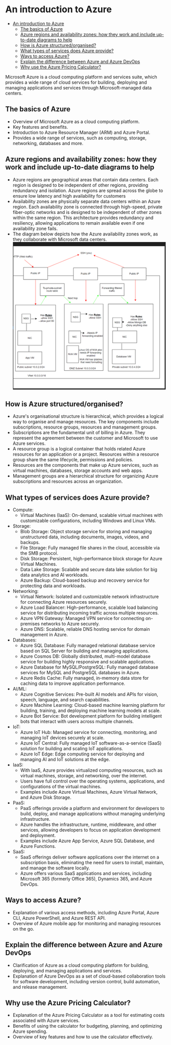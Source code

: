 # An introduction to Azure

- [An introduction to Azure](#an-introduction-to-azure)
  - [The basics of Azure](#the-basics-of-azure)
  - [Azure regions and availability zones: how they work and include up-to-date diagrams to help](#azure-regions-and-availability-zones-how-they-work-and-include-up-to-date-diagrams-to-help)
  - [How is Azure structured/organised?](#how-is-azure-structuredorganised)
  - [What types of services does Azure provide?](#what-types-of-services-does-azure-provide)
  - [Ways to access Azure?](#ways-to-access-azure)
  - [Explain the difference between Azure and Azure DevOps](#explain-the-difference-between-azure-and-azure-devops)
  - [Why use the Azure Pricing Calculator?](#why-use-the-azure-pricing-calculator)


Microsoft Azure is a cloud computing platform and services suite, which provides a wide range of cloud services for building, deploying and managing applications and services through Microsoft-managed data centers.

## The basics of Azure 
- Overview of Microsoft Azure as a cloud computing platform.
- Key features and benefits.
- Introduction to Azure Resource Manager (ARM) and Azure Portal.
- Provides a wide range of services, such as computing, storage, networking, databases and more.
## Azure regions and availability zones: how they work and include up-to-date diagrams to help 
- Azure regions are geographical areas that contain data centers. Each region is designed to be independent of other regions, providing redundancy and isolation. Azure regions are spread across the globe to ensure low latency and high availability for customers
-  Availability zones are physically separate data centers within an Azure region. Each availability zone is connected through high-speed, private fiber-optic networks and is designed to be independent of other zones within the same region. This architecture provides redundancy and resiliency, allowing applications to remain available even if one availability zone fails.
- The diagram below depicts how the Azure availability zones work, as they collaborate with Microsoft data centers.
![alt text](image.png)
## How is Azure structured/organised? 
- Azure's organisational structure is hierarchical, which provides a logical way to organise and manage resources. The key components include subscriptions, resource groups, resources and management groups.
- Subscriptions are the fundamental unit of billing in Azure. They represent the agreement between the customer and Microsoft to use Azure services.
- A resource group is a logical container that holds related Azure resources for an application or a project. Resources within a resource group share the same lifecycle, permissions and policies.
- Resources are the components that make up Azure services, such as virtual machines, databases, storage accounts and web apps.
- Management groups are a hierarchical structure for organizing Azure subscriptions and resources across an organization.
## What types of services does Azure provide? 
- Compute:
    - Virtual Machines (IaaS): On-demand, scalable virtual machines with customizable configurations,      including Windows and Linux VMs.
- Storage:
    - Blob Storage: Object storage service for storing and managing unstructured data, including documents, images, videos, and backups.
    - File Storage: Fully managed file shares in the cloud, accessible via the SMB protocol.
    - Disk Storage: Persistent, high-performance block storage for Azure Virtual Machines.
    - Data Lake Storage: Scalable and secure data lake solution for big data analytics and AI workloads.
    - Azure Backup: Cloud-based backup and recovery service for protecting data and workloads.
- Networking:
    - Virtual Network: Isolated and customizable network infrastructure for connecting Azure resources securely.
    - Azure Load Balancer: High-performance, scalable load balancing service for distributing incoming traffic across multiple resources.
    - Azure VPN Gateway: Managed VPN service for connecting on-premises networks to Azure securely.
    - Azure DNS: Scalable, reliable DNS hosting service for domain management in Azure.
- Databases:
    - Azure SQL Database: Fully managed relational database service based on SQL Server for building and managing applications.
    - Azure Cosmos DB: Globally distributed, multi-model database service for building highly responsive and scalable applications.
    - Azure Database for MySQL/PostgreSQL: Fully managed database services for MySQL and PostgreSQL databases in Azure.
    - Azure Redis Cache: Fully managed, in-memory data store for caching data to improve application performance.
- AI/ML:
    - Azure Cognitive Services: Pre-built AI models and APIs for vision, speech, language, and search capabilities.
    - Azure Machine Learning: Cloud-based machine learning platform for building, training, and deploying machine learning models at scale.
    - Azure Bot Service: Bot development platform for building intelligent bots that interact with users across multiple channels.
- IoT:
    - Azure IoT Hub: Managed service for connecting, monitoring, and managing IoT devices securely at scale.
    - Azure IoT Central: Fully managed IoT software-as-a-service (SaaS) solution for building and scaling IoT applications.
    - Azure IoT Edge: Edge computing service for deploying and managing AI and IoT solutions at the edge.
- IaaS:
    - With IaaS, Azure provides virtualized computing resources, such as virtual machines, storage, and networking, over the internet.
    - Users have full control over the operating systems, applications, and configurations of the virtual machines.
    - Examples include Azure Virtual Machines, Azure Virtual Network, and Azure Disk Storage.
- PaaS:
    - PaaS offerings provide a platform and environment for developers to build, deploy, and manage applications without managing underlying infrastructure.
    - Azure handles the infrastructure, runtime, middleware, and other services, allowing developers to focus on application development and deployment.
    - Examples include Azure App Service, Azure SQL Database, and Azure Functions.
- SaaS:
    - SaaS offerings deliver software applications over the internet on a subscription basis, eliminating the need for users to install, maintain, and manage the software locally.
    - Azure offers various SaaS applications and services, including Microsoft 365 (formerly Office 365), Dynamics 365, and Azure DevOps.
## Ways to access Azure? 
- Explanation of various access methods, including Azure Portal, Azure CLI, Azure PowerShell, and Azure REST API.
- Overview of Azure mobile app for monitoring and managing resources on the go.
## Explain the difference between Azure and Azure DevOps 
- Clarification of Azure as a cloud computing platform for building, deploying, and managing applications and services.
- Explanation of Azure DevOps as a set of cloud-based collaboration tools for software development, including version control, build automation, and release management.
## Why use the Azure Pricing Calculator? 
- Explanation of the Azure Pricing Calculator as a tool for estimating costs associated with Azure services.
- Benefits of using the calculator for budgeting, planning, and optimizing Azure spending.
- Overview of key features and how to use the calculator effectively.